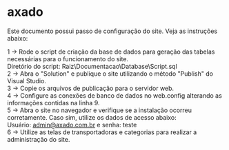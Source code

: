 # axado
Este documento possui passo de configuração do site. Veja as instruções abaixo:

1 -> Rode o script de criação da base de dados para geração das tabelas necessárias para o funcionamento do site.<br>
	Diretório do script: Raiz\Documentacao\Database\Script.sql<br>
2 -> Abra o "Solution" e publique o site utilizando o método "Publish" do Visual Studio.<br>
3 -> Copie os arquivos de publicação para o servidor web. <br>
4 -> Configure as conexões de banco de dados no web.config alterando as informações contidas na linha 9.<br>
5 -> Abra o site no navegador e verifique se a instalação ocorreu corretamente. Caso sim, utilize os dados de acesso abaixo:<br>
	Usuário: admin@axado.com.br e senha: teste<br>
6 -> Utilize as telas de transportadoras e categorias para realizar a administração do site.<br>
